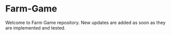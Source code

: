# Farm-Game
Welcome to Farm Game repository. New updates are added as soon as they are implemented and tested.

